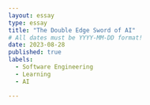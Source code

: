 ```yaml
---
layout: essay
type: essay
title: "The Double Edge Sword of AI"
# All dates must be YYYY-MM-DD format!
date: 2023-08-28
published: true
labels:
  - Software Engineering
  - Learning
  - AI

---
```




